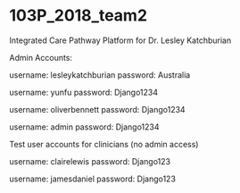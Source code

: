 # 103P_2018_team2
Integrated Care Pathway Platform for Dr. Lesley Katchburian

Admin Accounts: 

username: lesleykatchburian
password: Australia 

username: yunfu
password: Django1234

username: oliverbennett
password: Django1234

username: admin
password: Django1234

Test user accounts for clinicians (no admin access)

username: clairelewis
password: Django123

username: jamesdaniel
password: Django123
